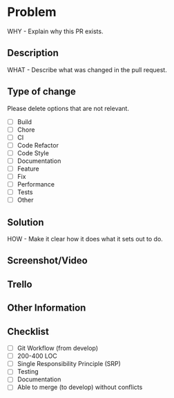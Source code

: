 # Problem
WHY - Explain why this PR exists.

## Description
WHAT - Describe what was changed in the pull request.

## Type of change
Please delete options that are not relevant.

- [ ] Build 
- [ ] Chore
- [ ] CI
- [ ] Code Refactor
- [ ] Code Style
- [ ] Documentation
- [ ] Feature
- [ ] Fix
- [ ] Performance
- [ ] Tests
- [ ] Other

## Solution
HOW - Make it clear how it does what it sets out to do.

## Screenshot/Video

## Trello

## Other Information

## Checklist
- [ ] Git Workflow (from develop)
- [ ] 200-400 LOC
- [ ] Single Responsibility Principle (SRP)
- [ ] Testing
- [ ] Documentation
- [ ] Able to merge (to develop) without conflicts  